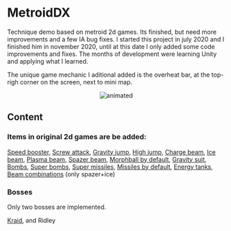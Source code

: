  
# MetroidDX
Technique demo based on metroid 2d games.
Its finished, but need more improvements and a few IA bug fixes.
I started this project in july 2020 and I finished him in november 2020, until at this date I only added some code improvements and fixes.
The months of development were learning Unity and applying what I learned.

The unique game mechanic I aditional added is the overheat bar, at the top-righ corner on the screen, next to mini map. 

<p align="center"><img src="https://user-images.githubusercontent.com/51692672/111498947-3226b480-8721-11eb-8085-c0a00b50c878.gif" alt="animated"></p>

## Content

### Items in original 2d games are be added:

<a href="https://imgur.com/a/MJsfKmn" target="_blank">Speed booster</a>,
<a href="https://imgur.com/a/aAidgHc" target="_blank">Screw attack</a>,
<a href="https://imgur.com/a/8630FMY" target="_blank">Gravity jump</a>,
<a href="https://imgur.com/a/1d80b2R">High jump</a>,
<a href="https://imgur.com/a/hzTbmKh">Charge beam</a>,
<a href="https://imgur.com/a/qyQdsuK">Ice beam</a>,
<a href="https://imgur.com/a/HFLidK1">Plasma beam</a>,
<a href="https://imgur.com/a/uA9KfUP" target="_blank">Spazer beam</a>,
<a href="https://imgur.com/a/kQGiLZN" target="_blank">Morphball by default</a>,
<a href="https://imgur.com/a/8630FMY" target="_blank">Gravity suit</a>,
<a href="https://imgur.com/a/Oim3mHW" target="_blank">Bombs</a>,
<a href="https://imgur.com/a/IgeAvx8" target="_blank">Super bombs</a>,
<a href="https://imgur.com/a/B54Kohq">Super missiles</a>,
<a href="https://imgur.com/a/v46CSVJ">Missiles by default</a>,
<a href="https://imgur.com/a/6VWaziU">Energy tanks</a>,
<a href="https://imgur.com/a/JvGM9tO" target="_blank">Beam combinations</a> (only spazer+ice)

### Bosses

Only two bosses are implemented.

<a href="https://imgur.com/a/oXrtPnB">Kraid</a>, and Ridley
